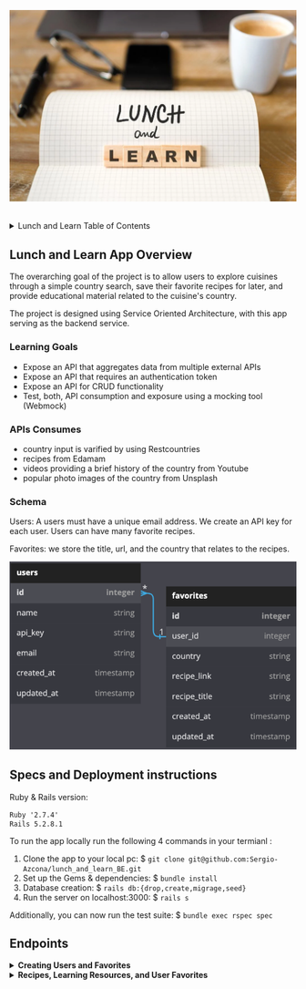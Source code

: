![alt text](app/assets/LnL_logo.webp)

<br>
<details>
  <summary>Lunch and Learn Table of Contents</summary>
  <ul list-style-position="inside">
    <li>
      <a href="#lunch-and-learn-app-overview">Lunch and Learn App Overview</a>
      <ul>
        <li><a href="#learning-goals">Learning Goals</a></li>
        <li><a href="#apis-consumed">APIs Consumed</a></li>
        <li><a href="#schema">Schema</a></li>
      </ul>
    </li>
    <li>
      <a href="#specs-and-deployment-instructions">Specs and Deployment instructions</a>
      <ul>
        <li><a href="#prerequisites">Prerequisites</a></li>
        <li><a href="#installation">Installation</a></li>
      </ul>
    </li>
    <li>
      <a href="#usage">Usage</a>
      <ul>
        <li><a href="#endpoints">Endpoints</a></li>
      </ul>
    </li>
  </ul>
</details>

<!-- LUNCH AND LEARN APP OVERVIEW -->
## Lunch and Learn App Overview
The overarching goal of the project is to allow users to explore cuisines through a simple country search, save their favorite recipes for later, and provide educational material related to the cuisine's country. 

The project is designed using Service Oriented Architecture, with this app serving as the backend service.

### Learning Goals
<ul>
  <li>Expose an API that aggregates data from multiple external APIs</li>
  <li>Expose an API that requires an authentication token</li>
  <li>Expose an API for CRUD functionality</li>
  <li>Test, both, API consumption and exposure using a mocking tool (Webmock)</li>
</ul>

### APIs Consumes
<ul>
  <li>country input is varified by using Restcountries</li>
  <li>recipes from Edamam</li>
  <li>videos providing a brief history of the country from Youtube</li>
  <li>popular photo images of the country from Unsplash</li>
</ul>

### Schema
Users: A users must have a unique email address. We create an API key for each user. Users can have many favorite recipes. 

Favorites: we store the title, url, and the country that relates to the recipes.  

![alt text](app/assets/Readme_Lunch_N_Learn_Schema.png)

<!-- SPECS AND DEPLOYMENT INSTRUCTIONS -->
## Specs and Deployment instructions
Ruby & Rails version:
  ```
  Ruby '2.7.4'
  Rails 5.2.8.1
  ```

To run the app locally run the following 4 commands in your termianl :
1. Clone the app to your local pc: $ ```git clone git@github.com:Sergio-Azcona/lunch_and_learn_BE.git```
2. Set up the Gems & dependencies:  $ ```bundle install```
3. Database creation: $ ```rails db:{drop,create,migrage,seed}```
4. Run the server on localhost:3000: $ ```rails s```

Additionally, you can now run the test suite: $ ```bundle exec rspec spec```

## Endpoints

<details close>
  <summary><strong>Creating Users and Favorites</strong></summary>
  <details>
    <summary><strong>Users</strong></summary>
      Creating a user:
      <ul style="list-style-type: none">
        <li>Users require a name and unique email address</li>
        <li>API Endpoint: <i>http://localhost:3000/api/v1/users </i></li>
      </ul>
      Request/Response:
      <ul style="list-style-type: none">
      <li>Happy Path - User is SUCCESSFULLY created</li>
      <img src="app/assets/user_create_happy_path.png">
      <li>Sad Path - User was NOT created</li>
      <img src="app/assets/user_create_sad_path.png">
      </ul>
  </details>
  <details>
    <summary><strong>Favorites</strong></summary>
      Creating a favorite:
      <ul style="list-style-type: none">
        <li>data required: recipe title, recipe url, country and user's api key</li>
        <li>API Endpoint: <i>http://localhost:3000/api/v1/favorites</i></li>
      </ul>
      Request/Response:
      <ul style="list-style-type: none">
      <li>Happy Path - favorite is SUCCESSFULLY created</li>
      <img src="app/assets/favorite_happy_path.png">
      <li>Sad Path - favorite was NOT created</li>
      <img src="app/assets/favorite_sad_path.png">
      </ul>
  </details>
</details>

<details close>
 <summary><strong>Recipes, Learning Resources, and User Favorites </strong></summary>
  <br>
  <details>
  <summary><strong>Recipes</strong></summary>
      <strong>Happy Paths</strong> noted below - 
      Recipes can be search by country or by letting the app select a country for them. <br>
      <ul>
        <li>Searching by country: pass a country name as a query param to the endpoint<br> 
        <i>http://localhost:3000/api/v1/recipes?country=country_name</i></li>
        <li>example: search results for thailand: <br> 
        <i>http://localhost:3000/api/v1/recipes?country=thailand</i></li>
        <img src="app/assets/recipes/recipes_happy_path.png">
        <li>Random Searching: no country is passed in the query parms; endpoint<br> 
        <i>http://localhost:3000/api/v1/recipes</i></li>
         <img src="app/assets/recipes/recipes_random_country.png">
       <li>Random Searching: no country is passed in the query parms; endpoint<br> 
      </ul>
      <hr>
      <ul>
      <strong>Sad Paths</strong>:
        <li>Response when a country name is invalid:</li> 
        <img src="app/assets/recipes/recipes_invalid_country_name.png">
       <li>Note: in the event that no recipes exest, an empty data array is returned </li> 
      </ul>
  </details>
  
  <br>
  <details>
  <summary><strong>Learning Resources</strong></summary>
  <ul>
    <strong>Happy Paths</strong>:
      <li>Searching by country: pass a country name as a query param to the endpoint (name can partial or full)<br> 
      <i>http://localhost:3000/api/v1/learning_resources?country=country_name</i></li>
      <li>example: search results for marsh, which returns responses for Marshall Islands: <br> 
      <i>http://localhost:3000/api/v1/learning_resources?country=marsh</i></li>
      <img src="app/assets/learning_resources/learning_resources_data_found.png">
      <hr>
      <strong>Sad Paths</strong>:
      <li>Response when a country name is invalid:</li> 
      <img src="app/assets/learning_resources/learning_resources_no_entries.png">
    </ul>
  </details>

</details>